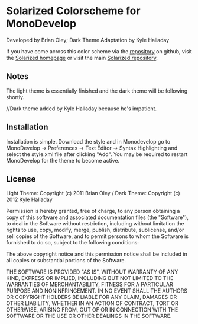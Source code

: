 Solarized Colorscheme for MonoDevelop
=================================================

Developed by Brian Oley; Dark Theme Adaptation by Kyle Halladay

If you have come across this color scheme via the [repository] on 
github, visit the [Solarized homepage] or visit the main
[Solarized repository].

[repository]: https://github.com/oleyb/monodevelop-colors-solarized
[Solarized homepage]:   http://ethanschoonover.com/solarized
[Solarized repository]: https://github.com/altercation/solarized

Notes
-----
The light theme is essentially finished and the dark theme will be following
shortly.

//Dark theme added by Kyle Halladay because he's impatient. 

Installation
------------
Installation is simple. Download the style and in Monodevelop go to
MonoDevelop -> Preferences -> Text Editor -> Syntax Highlighting and
select the style.xml file after clicking "Add". You may be required to
restart MonoDevelop for the theme to become active.

License
-------
Light Theme: Copyright (c) 2011 Brian Oley / Dark Theme: Copyright (c) 2012 Kyle Halladay

Permission is hereby granted, free of charge, to any person obtaining a copy
of this software and associated documentation files (the "Software"), to deal
in the Software without restriction, including without limitation the rights
to use, copy, modify, merge, publish, distribute, sublicense, and/or sell
copies of the Software, and to permit persons to whom the Software is
furnished to do so, subject to the following conditions:

The above copyright notice and this permission notice shall be included in
all copies or substantial portions of the Software.

THE SOFTWARE IS PROVIDED "AS IS", WITHOUT WARRANTY OF ANY KIND, EXPRESS OR
IMPLIED, INCLUDING BUT NOT LIMITED TO THE WARRANTIES OF MERCHANTABILITY,
FITNESS FOR A PARTICULAR PURPOSE AND NONINFRINGEMENT. IN NO EVENT SHALL THE
AUTHORS OR COPYRIGHT HOLDERS BE LIABLE FOR ANY CLAIM, DAMAGES OR OTHER
LIABILITY, WHETHER IN AN ACTION OF CONTRACT, TORT OR OTHERWISE, ARISING FROM,
OUT OF OR IN CONNECTION WITH THE SOFTWARE OR THE USE OR OTHER DEALINGS IN
THE SOFTWARE.
